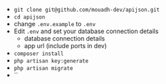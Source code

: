 - `git clone git@github.com/mouadh-dev/apijson.git`
- `cd apijson`
- change `.env.example` to `.env`
- Edit `.env` and set your database connection details
    - database connection details 
    - app url (include ports in dev) 
- `composer install`
- `php artisan key:generate`
-   `php artisan migrate`     
-   ``   
